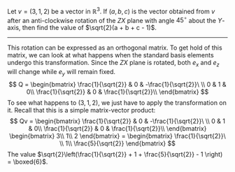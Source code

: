 Let $v = (3, 1, 2)$ be a vector in $\mathbb{R}^{3}$. If $(a, b, c)$ is the vector obtained from $v$ after an anti-clockwise rotation of the $ZX$ plane with angle $45^{\circ}$ about the $Y$-axis, then find the value of $\sqrt{2}(a + b + c - 1)$.

<hr>


This rotation can be expressed as an orthogonal matrix. To get hold of this matrix, we can look at what happens when the standard basis elements undergo this transformation. Since the $ZX$ plane is rotated, both $e_x$ and $e_z$ will change while $e_y$ will remain fixed.
$$
Q = \begin{bmatrix}
\frac{1}{\sqrt{2}} & 0 & -\frac{1}{\sqrt{2}}\ \\
0 & 1 & 0\\
\frac{1}{\sqrt{2}} & 0 & \frac{1}{\sqrt{2}}\\
\end{bmatrix}
$$
To see what happens to $(3, 1, 2)$, we just have to apply the transformation on it. Recall that this is a simple matrix-vector product:
$$
Qv = \begin{bmatrix}
\frac{1}{\sqrt{2}} & 0 & -\frac{1}{\sqrt{2}}\ \\
0 & 1 & 0\\
\frac{1}{\sqrt{2}} & 0 & \frac{1}{\sqrt{2}}\\
\end{bmatrix} \begin{bmatrix}
3\\
1\\
2
\end{bmatrix} = \begin{bmatrix}
\frac{1}{\sqrt{2}}\ \\
1\\
\frac{5}{\sqrt{2}}
\end{bmatrix}
$$
The value $\sqrt{2}\left(\frac{1}{\sqrt{2}} + 1 + \frac{5}{\sqrt{2}} - 1 \right) = \boxed{6}$.
